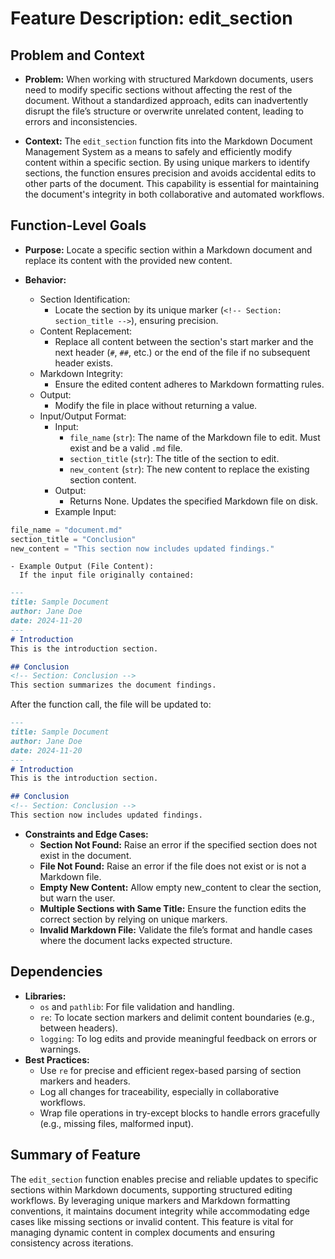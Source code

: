 # Feature Description: edit_section

## Problem and Context

- **Problem:**
When working with structured Markdown documents, users need to modify specific sections without affecting the rest of the document. Without a standardized approach, edits can inadvertently disrupt the file’s structure or overwrite unrelated content, leading to errors and inconsistencies.

- **Context:**
The ```edit_section``` function fits into the Markdown Document Management System as a means to safely and efficiently modify content within a specific section. By using unique markers to identify sections, the function ensures precision and avoids accidental edits to other parts of the document. This capability is essential for maintaining the document's integrity in both collaborative and automated workflows.

## Function-Level Goals

- **Purpose:**
Locate a specific section within a Markdown document and replace its content with the provided new content.

- **Behavior:**
  - Section Identification:
    - Locate the section by its unique marker (```<!-- Section: section_title -->```), ensuring precision.
  - Content Replacement:
    - Replace all content between the section's start marker and the next header (```#```, ```##```, etc.) or the end of the file if no subsequent header exists.
  - Markdown Integrity:
    - Ensure the edited content adheres to Markdown formatting rules.
  - Output:
    - Modify the file in place without returning a value.
  - Input/Output Format:
    - Input:
      - ```file_name``` (```str```): The name of the Markdown file to edit. Must exist and be a valid ```.md``` file.
      - ```section_title``` (```str```): The title of the section to edit.
      - ```new_content``` (```str```): The new content to replace the existing section content.
    - Output:
      - Returns None. Updates the specified Markdown file on disk.
    - Example Input:

```python
file_name = "document.md"
section_title = "Conclusion"
new_content = "This section now includes updated findings."
```

    - Example Output (File Content):
      If the input file originally contained:

```markdown
---
title: Sample Document
author: Jane Doe
date: 2024-11-20
---
# Introduction
This is the introduction section.

## Conclusion
<!-- Section: Conclusion -->
This section summarizes the document findings.
```

After the function call, the file will be updated to:

```markdown
---
title: Sample Document
author: Jane Doe
date: 2024-11-20
---
# Introduction
This is the introduction section.

## Conclusion
<!-- Section: Conclusion -->
This section now includes updated findings.
```

- **Constraints and Edge Cases:**
  - **Section Not Found:** Raise an error if the specified section does not exist in the document.
  - **File Not Found:** Raise an error if the file does not exist or is not a Markdown file.
  - **Empty New Content:** Allow empty new_content to clear the section, but warn the user.
  - **Multiple Sections with Same Title:** Ensure the function edits the correct section by relying on unique markers.
  - **Invalid Markdown File:** Validate the file’s format and handle cases where the document lacks expected structure.

## Dependencies

- **Libraries:**
  - ```os``` and ```pathlib```: For file validation and handling.
  - ```re```: To locate section markers and delimit content boundaries (e.g., between headers).
  - ```logging```: To log edits and provide meaningful feedback on errors or warnings.
- **Best Practices:**
  - Use ```re``` for precise and efficient regex-based parsing of section markers and headers.
  - Log all changes for traceability, especially in collaborative workflows.
  - Wrap file operations in try-except blocks to handle errors gracefully (e.g., missing files, malformed input).

## Summary of Feature

The ```edit_section``` function enables precise and reliable updates to specific sections within Markdown documents, supporting structured editing workflows. By leveraging unique markers and Markdown formatting conventions, it maintains document integrity while accommodating edge cases like missing sections or invalid content. This feature is vital for managing dynamic content in complex documents and ensuring consistency across iterations.

